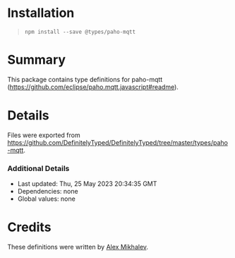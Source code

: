 # Installation
> `npm install --save @types/paho-mqtt`

# Summary
This package contains type definitions for paho-mqtt (https://github.com/eclipse/paho.mqtt.javascript#readme).

# Details
Files were exported from https://github.com/DefinitelyTyped/DefinitelyTyped/tree/master/types/paho-mqtt.

### Additional Details
 * Last updated: Thu, 25 May 2023 20:34:35 GMT
 * Dependencies: none
 * Global values: none

# Credits
These definitions were written by [Alex Mikhalev](https://github.com/amikhalev).
